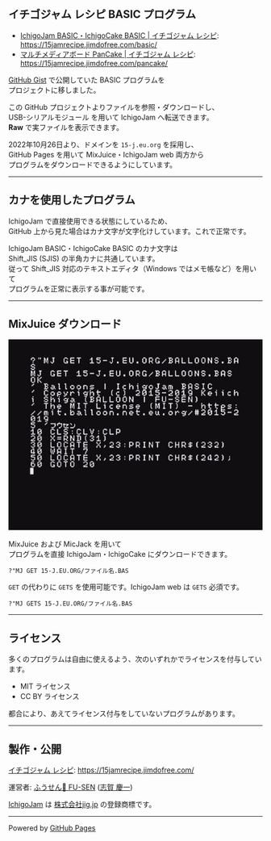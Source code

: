 ## イチゴジャム レシピ BASIC プログラム

- [IchigoJam BASIC・IchigoCake BASIC | イチゴジャム レシピ](https://15jamrecipe.jimdofree.com/basic/):\
<https://15jamrecipe.jimdofree.com/basic/>
- [マルチメディアボード PanCake | イチゴジャム レシピ](https://15jamrecipe.jimdofree.com/pancake/):\
<https://15jamrecipe.jimdofree.com/pancake/>

[GitHub Gist](https://gist.github.com/) で公開していた BASIC プログラムを\
プロジェクトに移しました。

この GitHub プロジェクトよりファイルを参照・ダウンロードし、\
USB-シリアルモジュール を用いて IchigoJam へ転送できます。\
**Raw** で実ファイルを表示できます。

2022年10月26日より、ドメインを `15-j.eu.org` を採用し、\
GitHub Pages を用いて MixJuice・IchigoJam web 両方から\
プログラムをダウンロードできるようにしています。

___

## カナを使用したプログラム

IchigoJam で直接使用できる状態にしているため、\
GitHub 上から見た場合はカナ文字が文字化けしています。これで正常です。

IchigoJam BASIC・IchigoCake BASIC のカナ文字は\
Shift_JIS (SJIS) の半角カナに共通しています。\
従って Shift_JIS 対応のテキストエディタ（Windows ではメモ帳など）を用いて\
プログラムを正常に表示する事が可能です。

___

## MixJuice ダウンロード

![MixJuice 経由のダウンロード例](/screenshot.jpg)

MixJuice および MicJack を用いて\
プログラムを直接 IchigoJam・IchigoCake にダウンロードできます。

```
?"MJ GET 15-J.EU.ORG/ファイル名.BAS
```

`GET` の代わりに `GETS` を使用可能です。IchigoJam web は `GETS` 必須です。

```
?"MJ GETS 15-J.EU.ORG/ファイル名.BAS
```

___

## ライセンス

多くのプログラムは自由に使えるよう、次のいずれかでライセンスを付与しています。

- MIT ライセンス
- CC BY ライセンス

都合により、あえてライセンス付与をしていないプログラムがあります。

___

## 製作・公開

[イチゴジャム レシピ](https://15jamrecipe.jimdofree.com/): <https://15jamrecipe.jimdofree.com/>

運営者: [ふうせん🎈 FU-SEN](https://balloon-jp.vercel.app/) ([志賀 慶一](https://www.facebook.com/keiichishiga))

[IchigoJam](https://ichigojam.net/) は [株式会社jig.jp](https://jig.jp/) の登録商標です。

___

Powered by [GitHub Pages](https://pages.github.com/)
